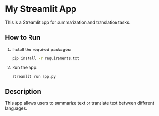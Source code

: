 # My Streamlit App

This is a Streamlit app for summarization and translation tasks.

## How to Run

1. Install the required packages:
    ```bash
    pip install -r requirements.txt
    ```

2. Run the app:
    ```bash
    streamlit run app.py
    ```

## Description

This app allows users to summarize text or translate text between different languages.
